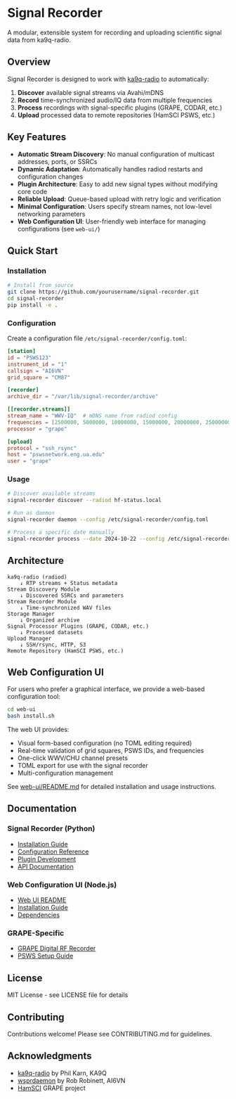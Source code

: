 # Signal Recorder

A modular, extensible system for recording and uploading scientific signal data from ka9q-radio.

## Overview

Signal Recorder is designed to work with [ka9q-radio](https://github.com/ka9q/ka9q-radio) to automatically:

1. **Discover** available signal streams via Avahi/mDNS
2. **Record** time-synchronized audio/IQ data from multiple frequencies
3. **Process** recordings with signal-specific plugins (GRAPE, CODAR, etc.)
4. **Upload** processed data to remote repositories (HamSCI PSWS, etc.)

## Key Features

- **Automatic Stream Discovery**: No manual configuration of multicast addresses, ports, or SSRCs
- **Dynamic Adaptation**: Automatically handles radiod restarts and configuration changes
- **Plugin Architecture**: Easy to add new signal types without modifying core code
- **Reliable Upload**: Queue-based upload with retry logic and verification
- **Minimal Configuration**: Users specify stream names, not low-level networking parameters
- **Web Configuration UI**: User-friendly web interface for managing configurations (see `web-ui/`)

## Quick Start

### Installation

```bash
# Install from source
git clone https://github.com/yourusername/signal-recorder.git
cd signal-recorder
pip install -e .
```

### Configuration

Create a configuration file `/etc/signal-recorder/config.toml`:

```toml
[station]
id = "PSWS123"
instrument_id = "1"
callsign = "AI6VN"
grid_square = "CM87"

[recorder]
archive_dir = "/var/lib/signal-recorder/archive"

[[recorder.streams]]
stream_name = "WWV-IQ"  # mDNS name from radiod config
frequencies = [2500000, 5000000, 10000000, 15000000, 20000000, 25000000]
processor = "grape"

[upload]
protocol = "ssh_rsync"
host = "pswsnetwork.eng.ua.edu"
user = "grape"
```

### Usage

```bash
# Discover available streams
signal-recorder discover --radiod hf-status.local

# Run as daemon
signal-recorder daemon --config /etc/signal-recorder/config.toml

# Process a specific date manually
signal-recorder process --date 2024-10-22 --config /etc/signal-recorder/config.toml
```

## Architecture

```
ka9q-radio (radiod)
    ↓ RTP streams + Status metadata
Stream Discovery Module
    ↓ Discovered SSRCs and parameters
Stream Recorder Module
    ↓ Time-synchronized WAV files
Storage Manager
    ↓ Organized archive
Signal Processor Plugins (GRAPE, CODAR, etc.)
    ↓ Processed datasets
Upload Manager
    ↓ SSH/rsync, HTTP, S3
Remote Repository (HamSCI PSWS, etc.)
```

## Web Configuration UI

For users who prefer a graphical interface, we provide a web-based configuration tool:

```bash
cd web-ui
bash install.sh
```

The web UI provides:
- Visual form-based configuration (no TOML editing required)
- Real-time validation of grid squares, PSWS IDs, and frequencies
- One-click WWV/CHU channel presets
- TOML export for use with the signal recorder
- Multi-configuration management

See [web-ui/README.md](web-ui/README.md) for detailed installation and usage instructions.

## Documentation

### Signal Recorder (Python)
- [Installation Guide](docs/installation.md)
- [Configuration Reference](docs/configuration.md)
- [Plugin Development](docs/plugin_development.md)
- [API Documentation](docs/api.md)

### Web Configuration UI (Node.js)
- [Web UI README](web-ui/README.md)
- [Installation Guide](web-ui/INSTALLATION_GUIDE.md)
- [Dependencies](web-ui/DEPENDENCIES.md)

### GRAPE-Specific
- [GRAPE Digital RF Recorder](docs/GRAPE_DIGITAL_RF_RECORDER.md)
- [PSWS Setup Guide](docs/PSWS_SETUP_GUIDE.md)

## License

MIT License - see LICENSE file for details

## Contributing

Contributions welcome! Please see CONTRIBUTING.md for guidelines.

## Acknowledgments

- [ka9q-radio](https://github.com/ka9q/ka9q-radio) by Phil Karn, KA9Q
- [wsprdaemon](https://github.com/rrobinett/wsprdaemon) by Rob Robinett, AI6VN
- [HamSCI](https://hamsci.org/) GRAPE project


